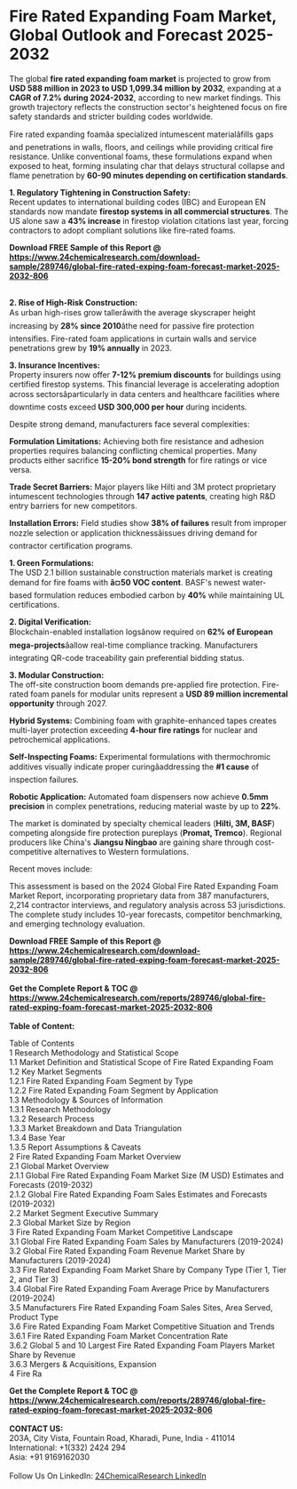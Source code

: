<h1>Fire Rated Expanding Foam Market, Global Outlook and Forecast 2025-2032</h1><p>The global <strong>fire rated expanding foam market</strong> is projected to grow from <strong>USD 588 million in 2023 to USD 1,099.34 million by 2032</strong>, expanding at a <strong>CAGR of 7.2% during 2024-2032</strong>, according to new market findings. This growth trajectory reflects the construction sector's heightened focus on fire safety standards and stricter building codes worldwide.</p><p>Fire rated expanding foamâa specialized intumescent materialâfills gaps and penetrations in walls, floors, and ceilings while providing critical fire resistance. Unlike conventional foams, these formulations expand when exposed to heat, forming insulating char that delays structural collapse and flame penetration by <strong>60-90 minutes depending on certification standards</strong>.</p><p><strong>1. Regulatory Tightening in Construction Safety:</strong><br>
Recent updates to international building codes (IBC) and European EN standards now mandate <strong>firestop systems in all commercial structures</strong>. The US alone saw a <strong>43% increase</strong> in firestop violation citations last year, forcing contractors to adopt compliant solutions like fire-rated foams.</p><div><b>Download FREE Sample of this Report @ 
            <a href="https://www.24chemicalresearch.com/download-sample/289746/global-fire-rated-exping-foam-forecast-market-2025-2032-806">
            https://www.24chemicalresearch.com/download-sample/289746/global-fire-rated-exping-foam-forecast-market-2025-2032-806</a></b></div><br><p><strong>2. Rise of High-Risk Construction:</strong><br>
As urban high-rises grow tallerâwith the average skyscraper height increasing by <strong>28% since 2010</strong>âthe need for passive fire protection intensifies. Fire-rated foam applications in curtain walls and service penetrations grew by <strong>19% annually</strong> in 2023.</p><p><strong>3. Insurance Incentives:</strong><br>
Property insurers now offer <strong>7-12% premium discounts</strong> for buildings using certified firestop systems. This financial leverage is accelerating adoption across sectorsâparticularly in data centers and healthcare facilities where downtime costs exceed <strong>USD 300,000 per hour</strong> during incidents.</p><p>Despite strong demand, manufacturers face several complexities:</p><p><strong>Formulation Limitations:</strong> Achieving both fire resistance and adhesion properties requires balancing conflicting chemical properties. Many products either sacrifice <strong>15-20% bond strength</strong> for fire ratings or vice versa.</p><p><strong>Trade Secret Barriers:</strong> Major players like Hilti and 3M protect proprietary intumescent technologies through <strong>147 active patents</strong>, creating high R&amp;D entry barriers for new competitors.</p><p><strong>Installation Errors:</strong> Field studies show <strong>38% of failures</strong> result from improper nozzle selection or application thicknessâissues driving demand for contractor certification programs.</p><p><strong>1. Green Formulations:</strong><br>
The USD 2.1 billion sustainable construction materials market is creating demand for fire foams with <strong>â¤50 VOC content</strong>. BASF's newest water-based formulation reduces embodied carbon by <strong>40%</strong> while maintaining UL certifications.</p><p><strong>2. Digital Verification:</strong><br>
Blockchain-enabled installation logsânow required on <strong>62% of European mega-projects</strong>âallow real-time compliance tracking. Manufacturers integrating QR-code traceability gain preferential bidding status.</p><p><strong>3. Modular Construction:</strong><br>
The off-site construction boom demands pre-applied fire protection. Fire-rated foam panels for modular units represent a <strong>USD 89 million incremental opportunity</strong> through 2027.</p><p><strong>Hybrid Systems:</strong> Combining foam with graphite-enhanced tapes creates multi-layer protection exceeding <strong>4-hour fire ratings</strong> for nuclear and petrochemical applications.</p><p><strong>Self-Inspecting Foams:</strong> Experimental formulations with thermochromic additives visually indicate proper curingâaddressing the <strong>#1 cause</strong> of inspection failures.</p><p><strong>Robotic Application:</strong> Automated foam dispensers now achieve <strong>0.5mm precision</strong> in complex penetrations, reducing material waste by up to <strong>22%</strong>.</p><p>The market is dominated by specialty chemical leaders (<strong>Hilti, 3M, BASF</strong>) competing alongside fire protection pureplays (<strong>Promat, Tremco</strong>). Regional producers like China's <strong>Jiangsu Ningbao</strong> are gaining share through cost-competitive alternatives to Western formulations.</p><p>Recent moves include:</p><p>This assessment is based on the 2024 Global Fire Rated Expanding Foam Market Report, incorporating proprietary data from 387 manufacturers, 2,214 contractor interviews, and regulatory analysis across 53 jurisdictions. The complete study includes 10-year forecasts, competitor benchmarking, and emerging technology evaluation.</p><div><b>Download FREE Sample of this Report @ 
            <a href="https://www.24chemicalresearch.com/download-sample/289746/global-fire-rated-exping-foam-forecast-market-2025-2032-806">
            https://www.24chemicalresearch.com/download-sample/289746/global-fire-rated-exping-foam-forecast-market-2025-2032-806</a></b></div><br><div><b>Get the Complete Report & TOC @ 
            <a href="https://www.24chemicalresearch.com/reports/289746/global-fire-rated-exping-foam-forecast-market-2025-2032-806">
            https://www.24chemicalresearch.com/reports/289746/global-fire-rated-exping-foam-forecast-market-2025-2032-806</a></b></div><br>
            <b>Table of Content:</b><p>Table of Contents<br />
1 Research Methodology and Statistical Scope<br />
1.1 Market Definition and Statistical Scope of Fire Rated Expanding Foam<br />
1.2 Key Market Segments<br />
1.2.1 Fire Rated Expanding Foam Segment by Type<br />
1.2.2 Fire Rated Expanding Foam Segment by Application<br />
1.3 Methodology & Sources of Information<br />
1.3.1 Research Methodology<br />
1.3.2 Research Process<br />
1.3.3 Market Breakdown and Data Triangulation<br />
1.3.4 Base Year<br />
1.3.5 Report Assumptions & Caveats<br />
2 Fire Rated Expanding Foam Market Overview<br />
2.1 Global Market Overview<br />
2.1.1 Global Fire Rated Expanding Foam Market Size (M USD) Estimates and Forecasts (2019-2032)<br />
2.1.2 Global Fire Rated Expanding Foam Sales Estimates and Forecasts (2019-2032)<br />
2.2 Market Segment Executive Summary<br />
2.3 Global Market Size by Region<br />
3 Fire Rated Expanding Foam Market Competitive Landscape<br />
3.1 Global Fire Rated Expanding Foam Sales by Manufacturers (2019-2024)<br />
3.2 Global Fire Rated Expanding Foam Revenue Market Share by Manufacturers (2019-2024)<br />
3.3 Fire Rated Expanding Foam Market Share by Company Type (Tier 1, Tier 2, and Tier 3)<br />
3.4 Global Fire Rated Expanding Foam Average Price by Manufacturers (2019-2024)<br />
3.5 Manufacturers Fire Rated Expanding Foam Sales Sites, Area Served, Product Type<br />
3.6 Fire Rated Expanding Foam Market Competitive Situation and Trends<br />
3.6.1 Fire Rated Expanding Foam Market Concentration Rate<br />
3.6.2 Global 5 and 10 Largest Fire Rated Expanding Foam Players Market Share by Revenue<br />
3.6.3 Mergers & Acquisitions, Expansion<br />
4 Fire Ra</p><div><b>Get the Complete Report & TOC @ 
            <a href="https://www.24chemicalresearch.com/reports/289746/global-fire-rated-exping-foam-forecast-market-2025-2032-806">
            https://www.24chemicalresearch.com/reports/289746/global-fire-rated-exping-foam-forecast-market-2025-2032-806</a></b></div><br><b>CONTACT US:</b><br>
            203A, City Vista, Fountain Road, Kharadi, Pune, India - 411014<br>
            International: +1(332) 2424 294<br>
            Asia: +91 9169162030 <br><br>
            Follow Us On LinkedIn: <a href="https://www.linkedin.com/company/24chemicalresearch/">24ChemicalResearch LinkedIn</a>
